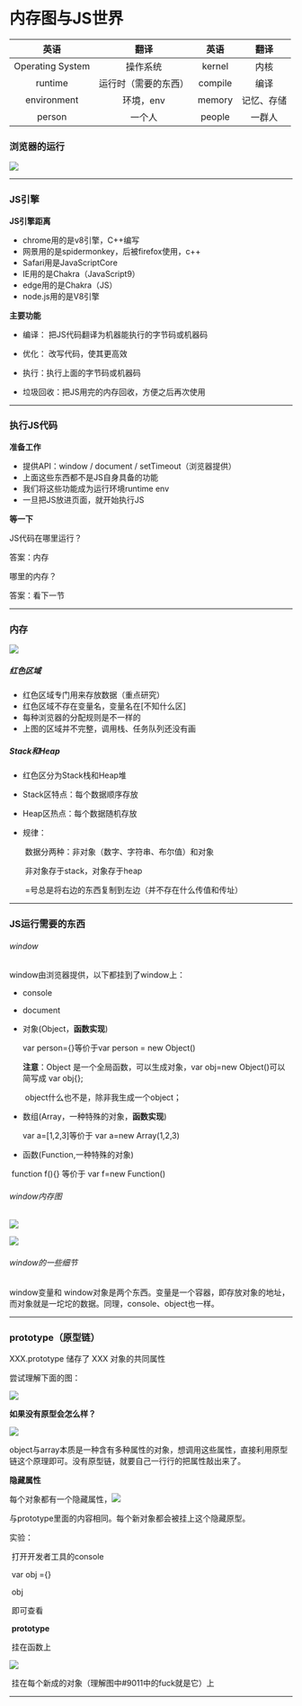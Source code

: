 # 内存图与JS世界

|       英语       |         翻译         |  英语   |    翻译    |
| :--------------: | :------------------: | :-----: | :--------: |
| Operating System |       操作系统       | kernel  |    内核    |
|     runtime      | 运行时（需要的东西） | compile |    编译    |
|   environment    |      环境，env       | memory  | 记忆、存储 |
|      person      |        一个人        | people  |   一群人   |

### 浏览器的运行

![](.\pictrure1\1.png)

---

### JS引擎

**JS引擎距离**

- chrome用的是v8引擎，C++编写
- 网景用的是spidermonkey，后被firefox使用，c++
- Safari用是JavaScriptCore
- IE用的是Chakra（JavaScript9）
- edge用的是Chakra（JS）
- node.js用的是V8引擎

**主要功能**

- 编译： 把JS代码翻译为机器能执行的字节码或机器码

- 优化： 改写代码，使其更高效

- 执行：执行上面的字节码或机器码

- 垃圾回收：把JS用完的内存回收，方便之后再次使用

---

### 执行JS代码

**准备工作**

- 提供API：window / document / setTimeout（浏览器提供）
- 上面这些东西都不是JS自身具备的功能
- 我们将这些功能成为运行环境runtime env
- 一旦把JS放进页面，就开始执行JS 

**等一下**

 JS代码在哪里运行？

答案：内存

哪里的内存？

答案：看下一节

---

### 内存

![](.\pictrure1\2.png)

##### 红色区域

- 红色区域专门用来存放数据（重点研究）
- 红色区域不存在变量名，变量名在[不知什么区]
- 每种浏览器的分配规则是不一样的
- 上图的区域并不完整，调用栈、任务队列还没有画

##### Stack和Heap

- 红色区分为Stack栈和Heap堆

- Stack区特点：每个数据顺序存放

- Heap区热点：每个数据随机存放

- 规律：

  ​           数据分两种：非对象（数字、字符串、布尔值）和对象

  ​           非对象存于stack，对象存于heap

  ​            =号总是将右边的东西复制到左边（并不存在什么传值和传址）

---
### JS运行需要的东西                    

###### window 

window由浏览器提供，以下都挂到了window上：

- console

- document

- 对象(Object，**函数实现**)

  var person={}等价于var person = new Object()

  **注意**：Object  是一个全局函数，可以生成对象，var obj=new Object()可以简写成 var obj{};

  ​            object什么也不是，除非我生成一个object；       

- 数组(Array，一种特殊的对象，**函数实现**)

  var a=[1,2,3]等价于 var a=new Array(1,2,3)

- 函数(Function,一种特殊的对象)

​       function f(){} 等价于 var f=new Function()

###### window内存图

![](.\pictrure1\3.png)

![](.\pictrure1\4.png)

###### window的一些细节

window变量和 window对象是两个东西。变量是一个容器，即存放对象的地址，而对象就是一坨坨的数据。同理，console、object也一样。

---

### prototype（原型链）

XXX.prototype 储存了 XXX 对象的共同属性

尝试理解下面的图：

![](.\pictrure1\5.png)

**如果没有原型会怎么样？**

![](.\pictrure1\6.png)

object与array本质是一种含有多种属性的对象，想调用这些属性，直接利用原型链这个原理即可。没有原型链，就要自己一行行的把属性敲出来了。

**隐藏属性**

每个对象都有一个隐藏属性，![](.\pictrure1\7.png)

与prototype里面的内容相同。每个新对象都会被挂上这个隐藏原型。

实验：

​          打开开发者工具的console

​          var obj ={}

​          obj

​           即可查看

​                                                                        **prototype**

​                                                                        挂在函数上

![](.\pictrure1\7.png)

​                                    挂在每个新成的对象（理解图中#9011中的fuck就是它）上                       

---

